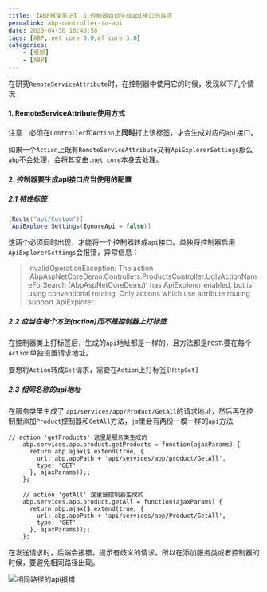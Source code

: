 ```yaml
---
title: 【ABP框架笔记】 5.控制器自动生成api接口的事项
permalink: abp-controller-to-api
date: 2020-04-30 16:40:58
tags: [ABP,.net core 3.0,ef core 3.0]
categories:   
    - [框架]
    - [ABP]
---
```




在研究`RemoteServiceAttribute`时，在控制器中使用它的时候，发现以下几个情况



#### 1.  RemoteServiceAttribute使用方式

注意：必须在`Controller`和`Action`上**同时**打上该标签，才会生成对应的`api`接口。

如果一个`Action`上既有`RemoteServiceAttribute`又有`ApiExplorerSettings`那么`abp`不会处理，会将其交由`.net core`本身去处理。



#### 2. 控制器要生成api接口应当使用的配置

##### 2.1 特性标签

```c#
[Route("api/Custom")]
[ApiExplorerSettings(IgnoreApi = false)]
```

这两个必须同时出现，才能将一个控制器转成`api`接口。单独将控制器启用`ApiExplorerSettings`会报错，异常信息：

>  InvalidOperationException: The action   'AbpAspNetCoreDemo.Controllers.ProductsController.UglyActionNameForSearch (AbpAspNetCoreDemo)' has ApiExplorer enabled, but is using conventional routing. Only actions which use attribute routing support ApiExplorer.

##### 2.2 应当在每个方法(action)而不是控制器上打标签

在控制器类上打标签后，生成的`api`地址都是一样的，且方法都是`POST`.要在每个`Action`单独设置请求地址。

要想将`Action`转成`Get`请求，需要在`Action`上打标签`[HttpGet]`



##### 2.3 相同名称的api地址

在服务类里生成了 `api/services/app/Product/GetAll`的请求地址，然后再在控制里添加`Product`控制器和`GetAll`方法，`js`里会有两份一模一样的`api`方法

```
// action 'getProducts' 这里是服务类生成的
    abp.services.app.product.getProducts = function(ajaxParams) {
      return abp.ajax($.extend(true, {
        url: abp.appPath + 'api/services/app/product/GetAll',
        type: 'GET'
      }, ajaxParams));;
    };

    // action 'getAll' 这里是控制器生成的
    abp.services.app.product.getAll = function(ajaxParams) {
      return abp.ajax($.extend(true, {
        url: abp.appPath + 'api/services/app/Product/GetAll',
        type: 'GET'
      }, ajaxParams));;
    };
```



在发送请求时，后端会报错，提示有歧义的请求。所以在添加服务类或者控制器的时候，要避免相同路径出现。

![相同路径的api报错](AmbiguousMatchException.png)